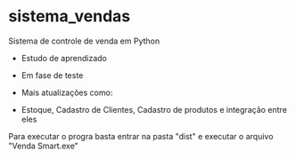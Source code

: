 # sistema_vendas
 Sistema de controle de venda em Python
- Estudo de aprendizado
- Em fase de teste

- Mais atualizações como:
- Estoque, Cadastro de Clientes, Cadastro de produtos e integração entre eles

Para executar o progra basta entrar na pasta "dist" e executar o arquivo "Venda Smart.exe"